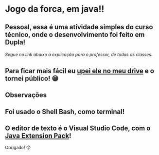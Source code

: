 # **Jogo da forca, em java!!**

## Pessoal, essa é uma atividade simples do curso técnico, onde o desenvolvimento foi feito em Dupla!
###### Segue no link abaixo a explicação para o professor, de todas as classes.

  ## Para ficar mais fácil eu [upei ele no meu drive](https://drive.google.com/file/d/1-7dXfm0_QTFXhGdmVVif68nw7-kILrmx/view?usp=sharing) e o tornei público! :grin:


## **Observações**

  ## Foi usado o Shell Bash, como terminal!


  ## O editor de texto é o Visual Studio Code, com o **[Java Extension Pack](https://marketplace.visualstudio.com/items?itemName=vscjava.vscode-java-pack)**!

Obrigado! :kissing_smiling_eyes:
